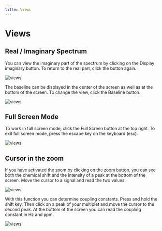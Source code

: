 ```yaml
---
title: Views
---
```


# Views

## Real / Imaginary Spectrum

You can view the imaginary part of the spectrum by clicking on the Display imaginary button. To return to the real part, click the button again.

![views](./View_imaginary_past.png)

The baseline can be displayed in the center of the screen as well as at the bottom of the screen. To change the view, click the Baseline button.

![views](./View_baseline.png)

## Full Screen Mode

To work in full screen mode, click the Full Screen button at the top right. To exit full screen mode, press the escape key on the keyboard (esc).

![views](./Full_screen_mode.png)

## Cursor in the zoom

If you have activated the zoom by clicking on the zoom button, you can see both the chemical shift and the intensity of a peak at the bottom of the screen. Move the cursor to a signal and read the two values.

![views](./Cursor_in_the_zoom_chemical_shift.png)


With this function you can determine coupling constants. Press and hold the shift key. Then click on a peak of your multiplet and move the cursor to the second peak. At the bottom of the screen you can read the coupling constant in Hz and ppm.

![views](./Cursor_in_the_zoom_constants.png)
